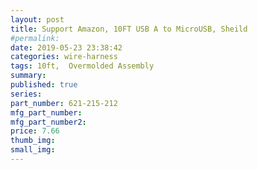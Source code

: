 ```yaml
---
layout: post
title: Support Amazon, 10FT USB A to MicroUSB, Sheild
#permalink: 
date: 2019-05-23 23:38:42
categories: wire-harness
tags: 10ft,  Overmolded Assembly
summary: 
published: true 
series: 
part_number: 621-215-212
mfg_part_number: 
mfg_part_number2: 
price: 7.66
thumb_img: 
small_img: 
---
```



